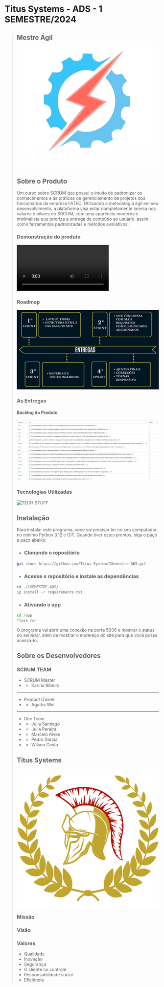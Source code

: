 # Titus Systems - ADS - 1 SEMESTRE/2024

> ## Mestre Ágil
>
> ![PRODUCT LOGO][logo-mestreagil]
>
> ## Sobre o Produto
>
> Um curso sobre SCRUM que possui o intuito de padronizar os conhecimentos e as práticas de gerenciamento de projetos dos funcionários da empresa FATEC. Utilizando a metodologia ágil em seu desenvolvimento, a plataforma visa estar completamente imersa nos valores e pilares do SRCUM, com uma aparência moderna e minimalista que prioriza a entrega de conteúdo ao usuário, assim como ferramentas padronizadas e métodos avaliativos.
>
> ### Demonstração do produto
>
> ![PRODUCT VIDEO][product-video]
>
> ### Roadmap
>
> ![ROADMAP][roadmap]
>
> ### As Entregas
>
> #### Backlog do Produto
>
> ![PRODUCT BACKLOG][product-backlog]
>
> ### Tecnologias Utilizadas
>
> ![TECH STUFF]()
>
> ## Instalação
>
> Para instalar este programa, voce vai precisar ter no seu computador no mínimo Python 3.12 e GIT. Quando tiver estes prontos, siga o paço a paço abaixo:
>
> - ### Clonando o repositório
>
> ```Bash
> git clone https://github.com/Titus-System/1Semestre-ADS.git
> ```
>
> - ### Acesse o repositório e instale as dependências
>
> ```Bash
> cd ./1SEMESTRE-ADS/
> ip install -r requirements.txt
> ```
>
> - ### Ativando o app
>
> ```Bash
> cd /app
> flask run
> ```
>
> O programa vai abrir uma conexão na porta 5000 e mostrar o status do servidor, além de mostrar o endereço do site para que você possa acessá-lo.
>
> ## Sobre os Desenvolvedores
>
> ### SCRUM TEAM
>
> - SCRUM Master
> - - Karina Ribeiro
>
> <hr>
>
> - Product Owner
> - - Agatha Wei
>
> <hr>
>
> - Dev Team
> - - Julia Santiago
> - - Julia Pereira
> - - Marcelo Alves
> - - Pedro Garcia
> - - Wilson Costa
>
> ## Titus Systems
>
> ![COMPANY LOGO][logo-titus]
>
> ### Missão
>
> ### Visão
>
> ### Valores
>
> - Qualidade
> - Inovação
> - Segurança
> - O cliente no controle
> - Responsabilidade social
> - Eficiência

[logo-titus]: https://github.com/Titus-System/1Semestre-ADS/raw/5aaa1b580cbe7d8a66140fdc0de0b304689fa11f/docs/images/logo_empresa.png
[product-backlog]: https://github.com/Titus-System/1Semestre-ADS/raw/5aaa1b580cbe7d8a66140fdc0de0b304689fa11f/docs/images/Backlog_do_Produto.png
[roadmap]: https://github.com/Titus-System/1Semestre-ADS/raw/5aaa1b580cbe7d8a66140fdc0de0b304689fa11f/docs/images/imagem-entregas-por-sprint.png
[product-video]: https://github.com/Titus-System/1Semestre-ADS/raw/5aaa1b580cbe7d8a66140fdc0de0b304689fa11f/docs/images/apresentacao2.mp4
[logo-mestreagil]: https://github.com/Titus-System/1Semestre-ADS/raw/5aaa1b580cbe7d8a66140fdc0de0b304689fa11f/docs/images/logo.png